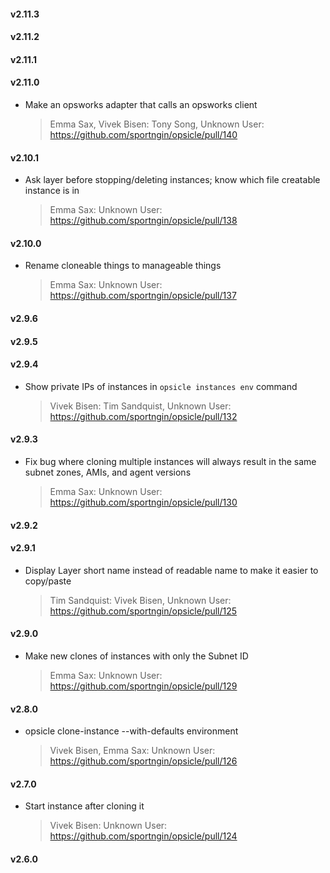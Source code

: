 #### v2.11.3
#### v2.11.2
#### v2.11.1
#### v2.11.0
* Make an opsworks adapter that calls an opsworks client

  > Emma Sax, Vivek Bisen: Tony Song, Unknown User: https://github.com/sportngin/opsicle/pull/140

#### v2.10.1
* Ask layer before stopping/deleting instances; know which file creatable instance is in

  > Emma Sax: Unknown User: https://github.com/sportngin/opsicle/pull/138

#### v2.10.0
* Rename cloneable things to manageable things

  > Emma Sax: Unknown User: https://github.com/sportngin/opsicle/pull/137

#### v2.9.6
#### v2.9.5
#### v2.9.4
* Show private IPs of instances in `opsicle instances env` command

  > Vivek Bisen: Tim Sandquist, Unknown User: https://github.com/sportngin/opsicle/pull/132

#### v2.9.3
* Fix bug where cloning multiple instances will always result in the same subnet zones, AMIs, and agent versions

  > Emma Sax: Unknown User: https://github.com/sportngin/opsicle/pull/130

#### v2.9.2
#### v2.9.1
* Display Layer short name instead of readable name to make it easier to copy/paste

  > Tim Sandquist: Vivek Bisen, Unknown User: https://github.com/sportngin/opsicle/pull/125

#### v2.9.0
* Make new clones of instances with only the Subnet ID

  > Emma Sax: Unknown User: https://github.com/sportngin/opsicle/pull/129

#### v2.8.0
* opsicle clone-instance --with-defaults environment

  > Vivek Bisen, Emma Sax: Unknown User: https://github.com/sportngin/opsicle/pull/126

#### v2.7.0
* Start instance after cloning it

  > Vivek Bisen: Unknown User: https://github.com/sportngin/opsicle/pull/124

#### v2.6.0
